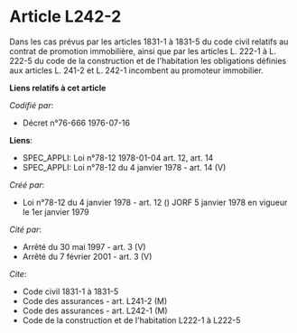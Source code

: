 # Article L242-2

Dans les cas prévus par les articles 1831-1 à 1831-5 du code civil relatifs au contrat de promotion immobilière, ainsi que
par les articles L. 222-1 à L. 222-5 du code de la construction et de l'habitation les obligations définies aux articles L.
241-2 et L. 242-1 incombent au promoteur immobilier.

**Liens relatifs à cet article**

_Codifié par_:

  - Décret n°76-666 1976-07-16

**Liens**:

  - SPEC_APPLI: Loi n°78-12 1978-01-04 art. 12, art. 14
  - SPEC_APPLI: Loi n°78-12 du 4 janvier 1978 - art. 14 (V)

_Créé par_:

  - Loi n°78-12 du 4 janvier 1978 - art. 12 () JORF 5 janvier 1978 en vigueur le 1er janvier 1979

_Cité par_:

  - Arrêté du 30 mai 1997 - art. 3 (V)
  - Arrêté du 7 février 2001 - art. 3 (V)

_Cite_:

  - Code civil 1831-1 à 1831-5
  - Code des assurances - art. L241-2 (M)
  - Code des assurances - art. L242-1 (M)
  - Code de la construction et de l'habitation L222-1 à L222-5
